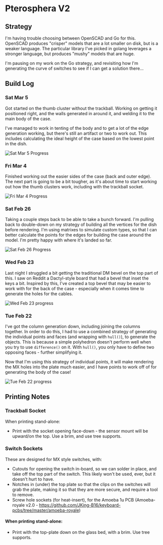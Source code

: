 # Pterosphera V2

## Strategy
I'm having trouble choosing between OpenSCAD and Go for this.  OpenSCAD produces "crisper" models that are a lot smaller on disk, but is a weaker language.  The particular library I've picked in golang leverages a stronger language, but produces "mushy" models that are huge.

I'm pausing on my work on the Go strategy, and revisiting how I'm generating the curve of switches to see if I can get a solution there...

## Build Log

### Sat Mar 5

Got started on the thumb cluster without the trackball.  Working on getting it positioned right, and the walls generated
in around it, and welding it to the main body of the case.

I've managed to work in tenting of the body and to get a lot of the edge generation working, but there's still an artifact or two to work out.  This includes calculating the ideal height of the case based on the lowest point in the dish.

![Sat Mar 5 Progress](docs/build_log/2022-03-05_20-57-27.png)

### Fri Mar 4

Finished working out the easier sides of the case (back and outer edge).  The next part is going to be a bit tougher,
as it's about time to start working out how the thumb clusters work, including with the trackball socket.

![Fri Mar 4 Progress](docs/build_log/2022-03-04_16-45-36.png)

### Sat Feb 26

Taking a couple steps back to be able to take a bunch forward.  I'm pulling back to double-down on my strategy of building
all the vertices for the dish before rendering.  I'm using matrixes to simulate custom types, so that I can better calculate
the points for the edges for building the case around the model.  I'm pretty happy with where it's landed so far.

![Sat Feb 26 Progress](docs/build_log/2022-02-26_13-18-03.png)

### Wed Feb 23

Last night I struggled a bit getting the traditional DM bevel on the top part of this.  I saw on Reddit a Dactyl-style board that had a bevel that inset the keys a bit.  Inspired by this, I've created a top bevel that may be easier to work with for the back of the case - especially when it comes time to generate the holes for the cables.

![Wed Feb 23 progress](docs/build_log/2022-02-23_09-02-37.png)

### Tue Feb 22

I've got the column generation down, including joining the columns together.  In order to do this, I had to use a combined strategy of generating the individual points and faces (and wrapping with `hull()`), to generate the objects.  This is because a simple polyhedron doesn't perform well when you try to use `difference()` on it.  With `hull()`, you only have to define two opposing faces - further simplifying it.

Now that I'm using this strategy of individual points, it will make rendering the MX holes into the plate much easier, and I have points to work off of for generating the body of the case!

![Tue Feb 22 progress](docs/build_log/2022-02-22_11-11-55.png)

## Printing Notes

### Trackball Socket
When printing stand-alone:

  * Print with the socket opening face-down - the sensor mount will be upward/on the top.  Use a brim, and use tree supports.

### Switch Sockets
These are designed for MX style switches, with:

  * Cutouts for opening the switch in-board, so we can solder in place, and take off the top part of the switch.  This likely won't be used, ever, but it doesn't hurt to have.
  * Notches in (under) the top plate so that the clips on the switches will grab the plate, making it so that they are more secure, and require a tool to remove.
  * Screw hole sockets (for heat-insert), for the Amoeba 1u PCB (Amoeba-royale v2.0 - https://github.com/JKing-B16/keyboard-pcbs/tree/master/amoeba-royale)

#### When printing stand-alone:

  * Print with the top-plate down on the glass bed, with a brim.  Use tree supports.
